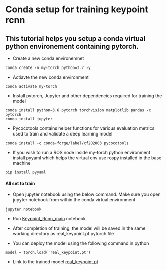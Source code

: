 # Conda setup for training keypoint rcnn

## This tutorial helps you setup a conda virtual python environement containing pytorch.  

- Create a new conda environemnet 
```
conda create -n my-torch python=3.7 -y
```

- Actiavte the new conda environment

```
conda activate my-torch  
```

- Install pytorch, Jupyter and other dependencies required for training the model
```
conda install python=3.6 pytorch torchvision matplotlib pandas -c pytorch  
conda install jupyter
```

- Pycocotools contains helper functions for various evaluation metrics used to train and validate a deep learning model

```
conda install -c conda-forge/label/cf202003 pycocotools
```

- If you wish to run a ROS node inside my-torch python environment install pyyaml which helps the virtual env use rospy installed in the base machine
```
pip install pyyaml
```

#### All set to train

- Open jupyter notebook using the below command. Make sure you open jupyter notebook from within the conda virtual environment
```
jupyter notebook
```

- Run [Keypoint_Rcnn_main](https://gitlab.com/barczyk-mechatronic-systems-lab/keypoint_detection/-/blob/main/keypoint%20rcnn/Keypoint_Rcnn_main.ipynb) notebook 
- After completion of training, the model will be saved in the same working directory as real_keypoint.pt pytorch file

- You can deploy the model using the following command in python
```
model = torch.load('real_keypoint.pt')
```

- Link to the trained model [real_keypoint.pt](https://drive.google.com/file/d/1AjwczNooPj7JMYlfhTE8YFBTtmklP7vz/view?usp=drive_link)
